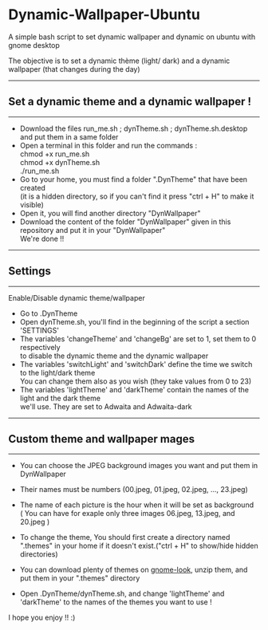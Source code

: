 # Dynamic-Wallpaper-Ubuntu
A simple bash script to set dynamic wallpaper and dynamic on ubuntu with gnome desktop  

The objective is to set a dynamic thème (light/ dark) and a dynamic wallpaper (that changes during the day)   

--------------------------------------------------------------------------------------  
## Set a dynamic theme and a dynamic wallpaper !  
--------------------------------------------------------------------------------------  
- Download the files run_me.sh ; dynTheme.sh ; dynTheme.sh.desktop and put them in a same folder  
- Open a terminal in this folder and run the commands :  
     chmod +x run_me.sh   
     chmod +x dynTheme.sh  
     ./run_me.sh   
- Go to your home, you must find a folder ".DynTheme" that have been created  
  (it is a hidden directory, so if you can't find it press "ctrl + H" to make it visible)  
- Open it, you will find another directory "DynWallpaper"  
- Download the content of the folder "DynWallpaper" given in this repository and put it in your "DynWallpaper"  
We're done !!  

--------------------------------------------------------------------------------------  
## Settings  
--------------------------------------------------------------------------------------  
Enable/Disable dynamic theme/wallpaper
- Go to .DynTheme  
- Open dynTheme.sh, you'll find in the beginning of the script a section 'SETTINGS'  
- The variables 'changeTheme' and 'changeBg' are set to 1, set them to 0 respectively  
  to disable the dynamic theme and the dynamic wallpaper  
- The variables 'switchLight' and 'switchDark' define the time we switch to the light/dark theme  
  You can change them also as you wish (they take values from 0 to 23)  
- The variables 'lightTheme' and 'darkTheme' contain the names of the light and the dark theme  
  we'll use. They are set to Adwaita and Adwaita-dark   

--------------------------------------------------------------------------------------  
## Custom theme and wallpaper mages
--------------------------------------------------------------------------------------  
- You can choose the JPEG background images you want and put them in DynWallpaper  
- Their names must be numbers (00.jpeg, 01.jpeg, 02.jpeg, ..., 23.jpeg)  
- The name of each picture is the hour when it will be set as background  
  ( You can have for exaple only three images 06.jpeg, 13.jpeg, and 20.jpeg )  

- To change the theme, You should first create a directory named ".themes" in
  your home if it doesn't exist.("ctrl + H" to show/hide hidden directories)  
- You can download plenty of themes on [gnome-look](gnome-look.org), unzip them,
  and put them in your ".themes" directory  
- Open .DynTheme/dynTheme.sh, and change 'lightTheme' and 'darkTheme' to the names
  of the themes you want to use !  

I hope you enjoy !! :)



